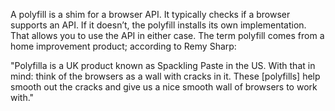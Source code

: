 A polyfill is a shim for a browser API. It typically checks if a browser supports an API. If it doesn’t, the polyfill installs its own implementation. That allows you to use the API in either case. The term polyfill comes from a home improvement product; according to Remy Sharp:

"Polyfilla is a UK product known as Spackling Paste in the US. With that in mind: think of the browsers as a wall with cracks in it. These [polyfills] help smooth out the cracks and give us a nice smooth wall of browsers to work with."
